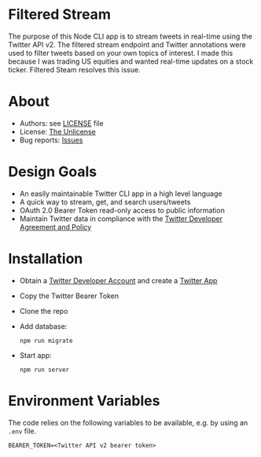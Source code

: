 # Filtered Stream

The purpose of this Node CLI app is to stream tweets in real-time using the Twitter API v2. The filtered stream endpoint and Twitter annotations were used to filter tweets based on your own topics of interest. I made this because I was trading US equities and wanted real-time updates on a stock ticker. Filtered Steam resolves this issue.

# About

- Authors: see [LICENSE](LICENSE) file
- License: [The Unlicense](https://unlicense.org/)
- Bug reports: [Issues](https://github.com/Jamelle-Boose/filtered_stream/issues)

# Design Goals

- An easily maintainable Twitter CLI app in a high level language
- A quick way to stream, get, and search users/tweets
- OAuth 2.0 Bearer Token read-only access to public information
- Maintain Twitter data in compliance with the [Twitter Developer Agreement and Policy](https://developer.twitter.com/en/developer-terms/policy)

# Installation

- Obtain a [Twitter Developer Account](https://developer.twitter.com/en/apply-for-access) and create a [Twitter App](https://developer.twitter.com/en/apps)

- Copy the Twitter Bearer Token

- Clone the repo

- Add database:

  `npm run migrate`

- Start app:

  `npm run server`

# Environment Variables

The code relies on the following variables to be available, e.g. by using an `.env` file.

```
BEARER_TOKEN=<Twitter API v2 bearer token>
```

